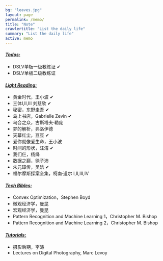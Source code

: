 ```yaml
---
bg: "leaves.jpg"
layout: page
permalink: /memo/
title: "Note"
crawlertitle: "List the daily life"
summary: "List the daily life"
active: memo
---
```


<h4><i><u>Todos:</u></i></h4>
<ul>
  <li>DSLV单板一级教练证 &#10004;</li>
  <li>DSLV单板二级教练证</li>
</ul>

<p></p>
<h4><i><u>Light Reading:</u></i></h4>
<ul>
  <li>黄金时代，王小波 &#10004; </li>
	<li>三体&#8544;,&#8545;,&#8546; 刘慈欣 &#10004; </li>
  <li>秘密，东野圭吾 &#10004; </li>
  <li>岛上书店，Gabrielle Zevin &#10004; </li>
  <li>乌合之众，古斯塔夫·勒庞 </li>
  <li>梦的解析，弗洛伊德</li>
  <li>天幕红尘，豆豆 &#10004; </li>
  <li>爱你就像爱生命，王小波</li>
  <li>时间的形状，汪洁 &#10004; </li>
  <li>我们仨，杨绛</li>
  <li>数据之巅，徐子沛</li>
  <li>朱元璋传，吴晗 &#10004; </li>
  <li>福尔摩斯探案全集，柯南·道尔 &#8544;,&#8545;,&#8546;,&#8547; </li>
</ul>

<p></p>
<h4><i><u>Tech Bibles:</u></i></h4>
<ul>
  <li>Convex Optimization，Stephen Boyd </li>
  <li>微观经济学，曼昆</li>
  <li>宏观经济学，曼昆</li>
  <li>Pattern Recognition and Machine Learning 1，Christopher M. Bishop</li>
  <li>Pattern Recognition and Machine Learning 2，Christopher M. Bishop</li>
</ul>

<p></p>
<h4><i><u>Tutorials:</u></i></h4>
<ul>
	<li>摄影后期，李涛</li>
	<li>Lectures on Digital Photography, Marc Levoy</li>
</ul>